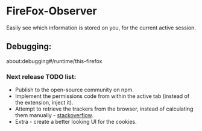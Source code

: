 # FireFox-Observer
Easily see which information is stored on you, for the current active session.

## Debugging:
about:debugging#/runtime/this-firefox

### Next release TODO list:
* Publish to the open-source community on npm.
* Implement the permissions code from within the active tab (instead of the extension, inject it).
* Attempt to retrieve the trackers from the browser, instead of calculating them manually - [stackoverflow](https://stackoverflow.com/questions/59910455/is-it-possible-to-access-the-detected-trackers-via-an-addon-using-javascript "Active question on SO.").
* Extra - create a better looking UI for the cookies.